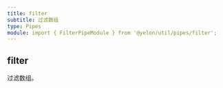 ```yaml
---
title: filter
subtitle: 过滤数组
type: Pipes
module: import { FilterPipeModule } from '@yelon/util/pipes/filter';
---
```


## filter

过滤数组。

[comment]: <demo(filter)>
